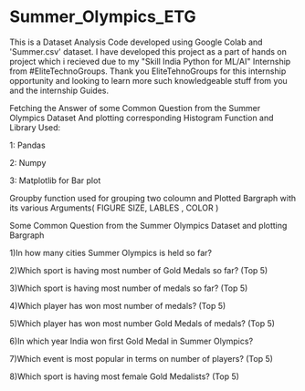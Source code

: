 # Summer_Olympics_ETG

This is a Dataset Analysis Code developed using Google Colab and 'Summer.csv' dataset. I have developed this project as a part of hands on project which i recieved due to my "Skill India Python for ML/AI" Internship from #EliteTechnoGroups. Thank you EliteTehnoGroups for this internship opportunity and looking to learn more such knowledgeable stuff from you and the internship Guides.

Fetching the Answer of some Common Question from the Summer Olympics Dataset And plotting corresponding Histogram Function and Library Used: 

1: Pandas

2: Numpy

3: Matplotlib for Bar plot

Groupby function used for grouping two coloumn and Plotted Bargraph with its various Arguments( FIGURE SIZE, LABLES , COLOR )

Some Common Question from the Summer Olympics Dataset and plotting Bargraph

1)In how many cities Summer Olympics is held so far?

2)Which sport is having most number of Gold Medals so far? (Top 5)

3)Which sport is having most number of medals so far? (Top 5)

4)Which player has won most number of medals? (Top 5)

5)Which player has won most number Gold Medals of medals? (Top 5)

6)In which year India won first Gold Medal in Summer Olympics?

7)Which event is most popular in terms on number of players? (Top 5)

8)Which sport is having most female Gold Medalists? (Top 5)
